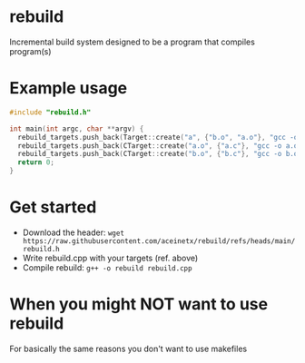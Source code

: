 # rebuild
Incremental build system designed to be a program that compiles program(s)

# Example usage
```cpp
#include "rebuild.h"

int main(int argc, char **argv) {
  rebuild_targets.push_back(Target::create("a", {"b.o", "a.o"}, "gcc -o a #DEPENDS"));
  rebuild_targets.push_back(CTarget::create("a.o", {"a.c"}, "gcc -o a.o -c a.c #DEPENDS"));
  rebuild_targets.push_back(CTarget::create("b.o", {"b.c"}, "gcc -o b.o -c b.c #DEPENDS"));
  return 0;
}
```

# Get started
- Download the header: ```wget https://raw.githubusercontent.com/aceinetx/rebuild/refs/heads/main/rebuild.h```
- Write rebuild.cpp with your targets (ref. above)
- Compile rebuild: ```g++ -o rebuild rebuild.cpp```

# When you might NOT want to use rebuild
For basically the same reasons you don't want to use makefiles

